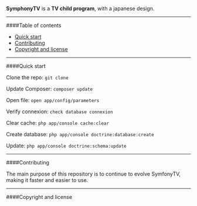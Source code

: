 **SymphonyTV** is a **TV child program**, with a japanese design.  

---

####Table of contents

* [Quick start](#id-section1)
* [Contributing](#id-section2)
* [Copyright and license](#id-section3)

---
<div id='id-section1'/>

####Quick start

Clone the repo: ```git clone ```

Update Composer: ```composer update```

Open file: ```open app/config/parameters```

Verify connexion: ```check database connexion```

Clear cache: ```php app/console cache:clear```

Create database: ```php app/console doctrine:database:create```

Update: ```php app/console doctrine:schema:update```


---

<div id='id-section2'/>

####Contributing

The main purpose of this repository is to continue to evolve SymfonyTV, making it faster and easier to use. 

---

<div id='id-section3'/>

####Copyright and license <a name="Quickstart"></a>





